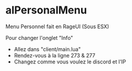 # alPersonalMenu
Menu Personnel fait en RageUI (Sous ESX)

Pour changer l'onglet "Info"
- Allez dans "client/main.lua"
- Rendez-vous à la ligne 273 & 277
- Changez comme vous voulez le discord et l'IP
